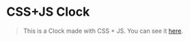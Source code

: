 # CSS+JS Clock

> This is a Clock made with CSS + JS. You can see it [here](https://karolinedealencar.github.io/CSS-JS-clock/).


